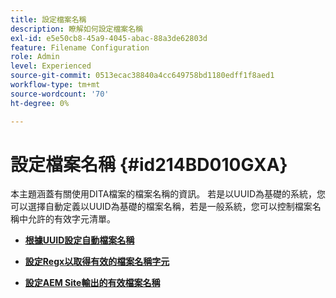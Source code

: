 ```yaml
---
title: 設定檔案名稱
description: 瞭解如何設定檔案名稱
exl-id: e5e50cb8-45a9-4045-abac-88a3de62803d
feature: Filename Configuration
role: Admin
level: Experienced
source-git-commit: 0513ecac38840a4cc649758bd1180edff1f8aed1
workflow-type: tm+mt
source-wordcount: '70'
ht-degree: 0%

---
```


# 設定檔案名稱 {#id214BD010GXA}

本主題涵蓋有關使用DITA檔案的檔案名稱的資訊。 若是以UUID為基礎的系統，您可以選擇自動定義以UUID為基礎的檔案名稱，若是一般系統，您可以控制檔案名稱中允許的有效字元清單。

- **[根據UUID設定自動檔案名稱](conf-auto-uuid-filenames.md)**

- **[設定Regx以取得有效的檔案名稱字元](conf-file-names-valid-regx.md)**

- **[設定AEM Site輸出的有效檔案名稱](conf-file-names-valid-regx-aem-site-output.md)**
